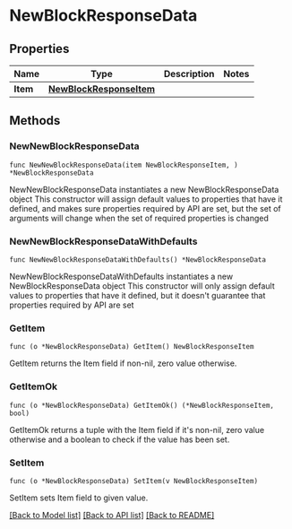 # NewBlockResponseData

## Properties

Name | Type | Description | Notes
------------ | ------------- | ------------- | -------------
**Item** | [**NewBlockResponseItem**](NewBlockResponseItem.md) |  | 

## Methods

### NewNewBlockResponseData

`func NewNewBlockResponseData(item NewBlockResponseItem, ) *NewBlockResponseData`

NewNewBlockResponseData instantiates a new NewBlockResponseData object
This constructor will assign default values to properties that have it defined,
and makes sure properties required by API are set, but the set of arguments
will change when the set of required properties is changed

### NewNewBlockResponseDataWithDefaults

`func NewNewBlockResponseDataWithDefaults() *NewBlockResponseData`

NewNewBlockResponseDataWithDefaults instantiates a new NewBlockResponseData object
This constructor will only assign default values to properties that have it defined,
but it doesn't guarantee that properties required by API are set

### GetItem

`func (o *NewBlockResponseData) GetItem() NewBlockResponseItem`

GetItem returns the Item field if non-nil, zero value otherwise.

### GetItemOk

`func (o *NewBlockResponseData) GetItemOk() (*NewBlockResponseItem, bool)`

GetItemOk returns a tuple with the Item field if it's non-nil, zero value otherwise
and a boolean to check if the value has been set.

### SetItem

`func (o *NewBlockResponseData) SetItem(v NewBlockResponseItem)`

SetItem sets Item field to given value.



[[Back to Model list]](../README.md#documentation-for-models) [[Back to API list]](../README.md#documentation-for-api-endpoints) [[Back to README]](../README.md)


